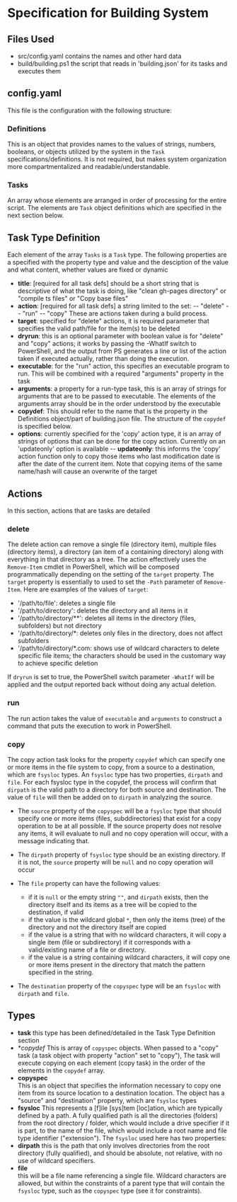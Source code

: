 # Specification for Building System

## Files Used

- src/config.yaml
    contains the names and other hard data
- build/building.ps1
    the script that reads in 'building.json' for its tasks and executes them

## config.yaml

This file is the configuration with the following structure:

### Definitions

  This is an object that provides names to the values of strings, numbers, booleans, or objects utilized by the system in the `Task` specifications/definitions. It is not required, but makes system organization more compartmentalized and readable/understandable.

### Tasks

  An array whose elements are arranged in order of processing for the entire script. The elements are `Task` object definitions which are specified in the next section below.

## Task Type Definition

Each element of the array `Tasks` is a `Task` type. The following properties are a specified with the property type and value and the desciption of the value and what content, whether values are fixed or dynamic

- **title**: [required for all task defs] should be a short string that is descriptive of what the task is doing, like "clean gh-pages directory" or "compile ts files" or "Copy base files"
- **action**: [required for all task defs] a string limited to the set:
    -- "delete"
    -- "run"
    -- "copy"
These are actions taken during a build process.
- **target**: specified for "delete" actions, it is required parameter that specifies the valid path/file for the item(s) to be deleted
- **dryrun**: this is an optional parameter with boolean value is for "delete" and "copy" actions; it works by passing the -WhatIf switch to PowerShell, and the output from PS generates a line or list of the action taken if executed actually, rather than doing the execution.
- **executable**: for the "run" action, this specifies an executable program to run. This will be combined with a required "arguments" property in the task
- **arguments**: a property for a run-type task, this is an array of strings for arguments that are to be passed to executable. The elements of the arguments array should be in the order understood by the executable
- **copydef**: This should refer to the name that is the property in the Definitions object/part of building.json file. The structure of the `copydef` is specified below.
- **options**: currently specified for the 'copy' action type, it is an array of strings of options that can be done for the copy action. Currently on an 'updateonly' option is available
    -- **updateonly**: this informs the 'copy' action function only to copy those items who last modification date is after the date of the current item. Note that copying items of the same name/hash will cause an overwrite of the target

## Actions

In this section, actions that are tasks are detailed

### delete

The delete action can remove a single file (directory item), multiple files (directory items), a directory (an item of a containing directory) along with everything in that directory as a tree. The action effectively uses the `Remove-Item` cmdlet in PowerShell, which will be composed programmatically depending on the setting of the `target` property. The `target` property is essentially to used to set the `-Path` parameter of `Remove-Item`. Here are examples of the values of `target`:

- '/path/to/file': deletes a single file
- '/path/to/directory': deletes the directory and all items in it
- '/path/to/directory/**': deletes all items in the directory (files, subfolders) but not directory
- '/path/to/directory/*: deletes only files in the directory, does not affect subfolders
- '/path/to/directory/*.com: shows use of wildcard characters to delete specific file items; the characters should be used in the customary way to achieve specific deletion

If `dryrun` is set to true, the PowerShell switch parameter `-WhatIf` will be applied and the output reported back without doing any actual deletion.
  
### run

The run action takes the value of `executable` and `arguments` to construct a command that puts the execution to work in PowerShell.

### copy

The copy action task looks for the property `copydef` which can specify one or more items in the file system to copy, from a source to a destination, which are `fsysloc` types. An `fsysloc` type has two properties, `dirpath` and `file`. For each fsysloc type in the copydef, the process will confirm that `dirpath` is the valid path to a directory for both source and destination. The value of `file` will then be added on to `dirpath` in analyzing the source.

- The `source` property of the `copyspec` will be a `fsysloc` type that should specify one or more items (files, subddirectories) that exist for a copy operation to be at all possible. If the source property does not resolve any items, it will evaluate to null and no copy operation will occur, with a message indicating that.

- The `dirpath` property of `fsysloc` type should be an existing directory. If it is not, the `source` property will be `null` and no copy operation will occur
- The `file` property can have the following values:
  - if it is `null` or the empty string `""`, and `dirpath` exists, then the directory itself and its items as a tree will be copied to the destination, if valid
  - if the value is the wildcard global `*`, then only the items (tree) of the directory and not the directory itself are copied
  - if the value is a string that with no wildcard characters, it will copy a single item (file or subdirectory) if it corresponds with a valid/existing name of a file or directory.
  - if the value is a string containing wildcard characters, it will copy one or more items present in the directory that match the pattern specified in the string.
- The `destination` property of the `copyspec` type will be an `fsysloc` with `dirpath` and `file`.

## Types

- **task**
this type has been defined/detailed in the Task Type Definition section
- **copydef*
This is array of `copyspec` objects. When passed to a "copy" task (a task object with property "action" set to "copy"), The task will execute copying on each element (copy task) in the order of the elements in the `copydef` array.
- **copyspec**  
This is an object that specifies the information necessary to copy one item from its source location to a destination location. The object has a "source" and "destination" property, which are `fsysloc` types
- **fsysloc**
This represents a [f]ile [sys]tem [loc]ation, which are typically defined by a path. A fully qualified path is all the directories (folders) from the root directory / folder, which would include a drive specifier if it is part, to the name of the file, which would include a root name and file type identifier ("extension"). The `fsysloc` used here has two properties:
- **dirpath**
this is the path that only involves directories from the root directory (fully qualified), and should be absolute, not relative, with no use of wildcard specifiers.
- **file**  
this will be a file name referencing a single file. Wildcard characters are allowed, but within the constraints of a parent type that will contain the `fsysloc` type, such as the `copyspec`  type (see it for constraints).
